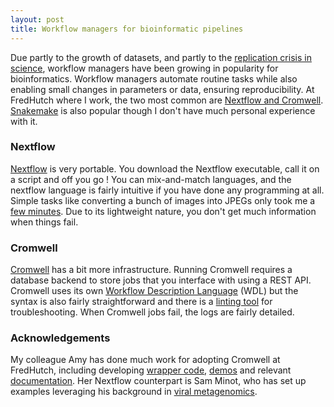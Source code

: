```yaml
---
layout: post
title: Workflow managers for bioinformatic pipelines
---
```


Due partly to the growth of datasets, and partly to the [replication crisis in science](https://jamanetwork.com/journals/jama/fullarticle/201218), workflow managers have been growing in popularity for bioinformatics. Workflow managers automate routine tasks while also enabling small changes in parameters or data, ensuring reproducibility. At FredHutch where I work, the two most common are [Nextflow and Cromwell](https://sciwiki.fredhutch.org/scicomputing/software_overview/#workflow-managers). [Snakemake](https://github.com/snakemake/snakemake) is also popular though I don't have much personal experience with it. 

### Nextflow
[Nextflow](https://www.nextflow.io/) is very portable. You download the Nextflow executable, call it on a script and off you go ! You can mix-and-match languages, and the nextflow language is fairly intuitive if you have done any programming at all. Simple tasks like converting a bunch of images into JPEGs only took me a [few minutes](https://github.com/ptvan/aws/blob/master/image_processing.nf). Due to its lightweight nature, you don't get much information when things fail.

### Cromwell
[Cromwell](https://github.com/broadinstitute/cromwell) has a bit more infrastructure. Running Cromwell requires a database backend to store jobs that you interface with using a REST API. Cromwell uses its own [Workflow Description Language](https://openwdl.org/) (WDL) but the syntax is also fairly straightforward and there is a [linting tool](https://cromwell.readthedocs.io/en/stable/WOMtool/) for troubleshooting. When Cromwell jobs fail, the logs are fairly detailed.

### Acknowledgements
My colleague Amy has done much work for adopting Cromwell at FredHutch, including developing [wrapper code](https://github.com/fredhutch/fh.wdlr), [demos](https://github.com/FredHutch/tg-wdl-RNAseqVariantCalling) and relevant [documentation](https://sciwiki.fredhutch.org/compdemos/Cromwell/). Her Nextflow counterpart is Sam Minot, who has set up examples leveraging his background in [viral metagenomics](https://github.com/FredHutch/nf-core-aligngenomes).
